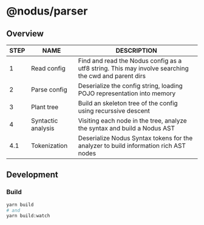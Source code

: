 # @nodus/parser

## Overview

| STEP | NAME               | DESCRIPTION                                                                                         |
| ---- | ------------       | --------------------------------------------------------------------------------------------------- |
| 1    | Read config        | Find and read the Nodus config as a utf8 string. This may involve searching the cwd and parent dirs |
| 2    | Parse config       | Deserialize the config string, loading POJO representation into memory                              |
| 3    | Plant tree         | Build an skeleton tree of the config using recurssive descent                                       |
| 4    | Syntactic analysis | Visiting each node in the tree, analyze the syntax and build a Nodus AST                            |
| 4.1  | Tokenization       | Deserialize Nodus Syntax tokens for the analyzer to build information rich AST nodes                    |

## Development

### Build

```bash
yarn build
# and
yarn build:watch
```

